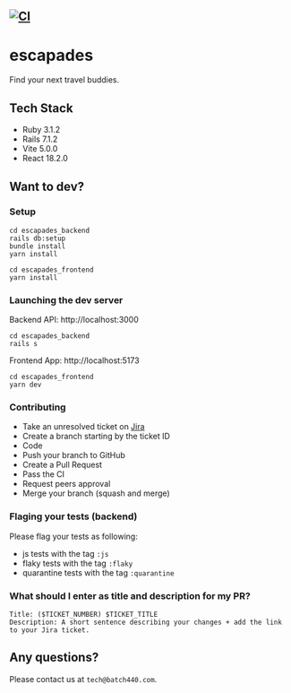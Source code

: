 [![CI](https://github.com/Batch-440/escapades/actions/workflows/ci.yml/badge.svg)](https://github.com/Batch-440/escapades/actions/workflows/ci.yml)
------

# escapades
Find your next travel buddies.

## Tech Stack
- Ruby 3.1.2
- Rails 7.1.2
- Vite 5.0.0
- React 18.2.0

## Want to dev?

### Setup
```
cd escapades_backend
rails db:setup
bundle install
yarn install

cd escapades_frontend
yarn install
```

### Launching the dev server
Backend API: http://localhost:3000
```
cd escapades_backend
rails s
```

Frontend App: http://localhost:5173
```
cd escapades_frontend
yarn dev
```

### Contributing
- Take an unresolved ticket on [Jira](https://anthyou.atlassian.net/jira/software/projects/ES/boards/8)
- Create a branch starting by the ticket ID
- Code
- Push your branch to GitHub
- Create a Pull Request
- Pass the CI
- Request peers approval
- Merge your branch (squash and merge)

### Flaging your tests (backend)
Please flag your tests as following:
- js tests with the tag `:js`
- flaky tests with the tag `:flaky`
- quarantine tests with the tag `:quarantine`

### What should I enter as title and description for my PR?
```
Title: ($TICKET_NUMBER) $TICKET_TITLE
Description: A short sentence describing your changes + add the link to your Jira ticket.
```

## Any questions?
Please contact us at `tech@batch440.com`.
